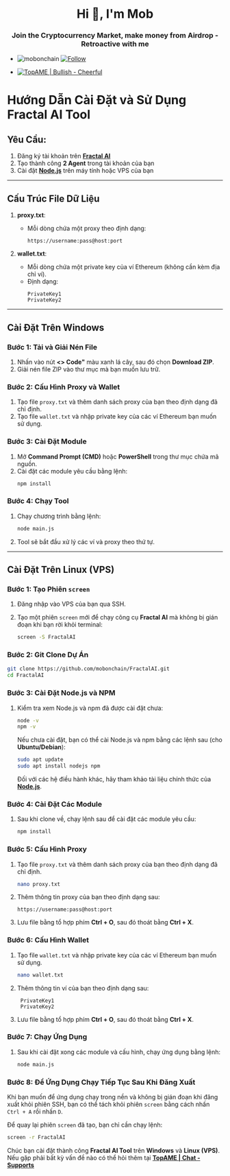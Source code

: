  <h1 align="center">Hi 👋, I'm Mob</h1>
<h3 align="center">Join the Cryptocurrency Market, make money from Airdrop - Retroactive with me</h3>

- <p align="left"> <img src="https://komarev.com/ghpvc/?username=mobonchain&label=Profile%20views&color=0e75b6&style=flat" alt="mobonchain" /> <a href="https://github.com/mobonchain"> <img src="https://img.shields.io/github/followers/mobonchain?label=Follow&style=social" alt="Follow" /> </a> </p>

- [![TopAME | Bullish - Cheerful](https://img.shields.io/badge/TopAME%20|%20Bullish-Cheerful-blue?logo=telegram&style=flat)](https://t.me/xTopAME)

# Hướng Dẫn Cài Đặt và Sử Dụng **Fractal AI Tool**

## Yêu Cầu:
1. Đăng ký tài khoản trên **[Fractal AI](https://dapp.fractionai.xyz/?referral=DA0D6A15)**
2. Tạo thành công **2 Agent** trong tài khoản của bạn
3. Cài đặt **[Node.js](https://nodejs.org/en)** trên máy tính hoặc VPS của bạn

---

## Cấu Trúc File Dữ Liệu

1. **proxy.txt**:
   - Mỗi dòng chứa một proxy theo định dạng:
     ```
     https://username:pass@host:port
     ```

2. **wallet.txt**:
   - Mỗi dòng chứa một private key của ví Ethereum (không cần kèm địa chỉ ví).
   - Định dạng:
     ```
     PrivateKey1
     PrivateKey2
     ```

---

## Cài Đặt Trên Windows

### Bước 1: Tải và Giải Nén File

1. Nhấn vào nút **<> Code"** màu xanh lá cây, sau đó chọn **Download ZIP**.
2. Giải nén file ZIP vào thư mục mà bạn muốn lưu trữ.

### Bước 2: Cấu Hình Proxy và Wallet

1. Tạo file `proxy.txt` và thêm danh sách proxy của bạn theo định dạng đã chỉ định.
2. Tạo file `wallet.txt` và nhập private key của các ví Ethereum bạn muốn sử dụng.

### Bước 3: Cài Đặt Module

1. Mở **Command Prompt (CMD)** hoặc **PowerShell** trong thư mục chứa mã nguồn.
2. Cài đặt các module yêu cầu bằng lệnh:
   ```bash
   npm install
   ```

### Bước 4: Chạy Tool

1. Chạy chương trình bằng lệnh:
   ```bash
   node main.js
   ```
2. Tool sẽ bắt đầu xử lý các ví và proxy theo thứ tự.

---

## Cài Đặt Trên Linux (VPS)

### Bước 1: Tạo Phiên `screen`

1. Đăng nhập vào VPS của bạn qua SSH.

2. Tạo một phiên `screen` mới để chạy công cụ **Fractal AI** mà không bị gián đoạn khi bạn rời khỏi terminal:

   ```bash
   screen -S FractalAI
   ```

### Bước 2: Git Clone Dự Án

   ```bash
   git clone https://github.com/mobonchain/FractalAI.git
   cd FractalAI
   ```

### Bước 3: Cài Đặt Node.js và NPM

1. Kiểm tra xem Node.js và npm đã được cài đặt chưa:

   ```bash
   node -v
   npm -v
   ```

   Nếu chưa cài đặt, bạn có thể cài Node.js và npm bằng các lệnh sau (cho **Ubuntu/Debian**):

   ```bash
   sudo apt update
   sudo apt install nodejs npm
   ```

   Đối với các hệ điều hành khác, hãy tham khảo tài liệu chính thức của **[Node.js](https://nodejs.org/en/)**.

### Bước 4: Cài Đặt Các Module

1. Sau khi clone về, chạy lệnh sau để cài đặt các module yêu cầu:

   ```bash
   npm install
   ```

### Bước 5: Cấu Hình Proxy

1. Tạo file `proxy.txt` và thêm danh sách proxy của bạn theo định dạng đã chỉ định.

   ```bash
   nano proxy.txt
   ```
2. Thêm thông tin proxy của bạn theo định dạng sau:
   ```
   https://username:pass@host:port
   ```
3. Lưu file bằng tổ hợp phím **Ctrl + O**, sau đó thoát bằng **Ctrl + X**.

### Bước 6: Cấu Hình Wallet

1. Tạo file `wallet.txt` và nhập private key của các ví Ethereum bạn muốn sử dụng.

   ```bash
   nano wallet.txt
   ```
2. Thêm thông tin ví của bạn theo định dạng sau:
    ```
     PrivateKey1
     PrivateKey2
     ```
3. Lưu file bằng tổ hợp phím **Ctrl + O**, sau đó thoát bằng **Ctrl + X**.

### Bước 7: Chạy Ứng Dụng

1. Sau khi cài đặt xong các module và cấu hình, chạy ứng dụng bằng lệnh:

   ```bash
   node main.js
   ```

### Bước 8: Để Ứng Dụng Chạy Tiếp Tục Sau Khi Đăng Xuất

Khi bạn muốn để ứng dụng chạy trong nền và không bị gián đoạn khi đăng xuất khỏi phiên SSH, bạn có thể tách khỏi phiên `screen` bằng cách nhấn `Ctrl + A` rồi nhấn `D`.

Để quay lại phiên `screen` đã tạo, bạn chỉ cần chạy lệnh:

```bash
screen -r FractalAI
```

Chúc bạn cài đặt thành công **Fractal AI Tool** trên **Windows** và **Linux (VPS)**. Nếu gặp phải bất kỳ vấn đề nào có thể hỏi thêm tại **[TopAME | Chat - Supports](https://t.me/yTopAME)**
